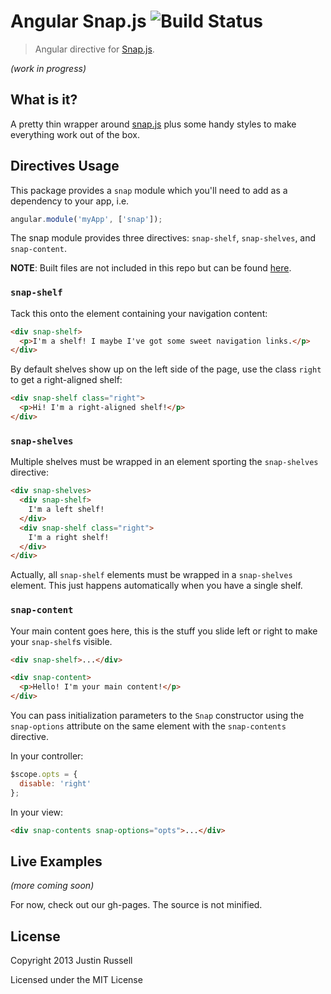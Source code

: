 # Angular Snap.js ![Build Status](https://api.travis-ci.org/jtrussell/angular-snap.js.png "Build Status")

> Angular directive for [Snap.js](https://github.com/jakiestfu/Snap.js). 

_(work in progress)_

## What is it?

A pretty thin wrapper around [snap.js](https://github.com/jakiestfu/Snap.js) plus some handy styles to make everything work out of the box.

## Directives Usage

This package provides a `snap` module which you'll need to add as a dependency
to your app, i.e.

```javascript
angular.module('myApp', ['snap']);
```

The snap module provides three directives: `snap-shelf`, `snap-shelves`, and
`snap-content`.

__NOTE__: Built files are not included in this repo but can be found [here](https://github.com/jtrussell/angular-snap.js-bower).

### `snap-shelf`

Tack this onto the element containing your navigation content:

```html
<div snap-shelf>
  <p>I'm a shelf! I maybe I've got some sweet navigation links.</p>
</div>
```

By default shelves show up on the left side of the page, use the class `right`
to get a right-aligned shelf:

```html
<div snap-shelf class="right">
  <p>Hi! I'm a right-aligned shelf!</p>
</div>
```

### `snap-shelves`

Multiple shelves must be wrapped in an element sporting the `snap-shelves`
directive:

```html
<div snap-shelves>
  <div snap-shelf>
    I'm a left shelf!
  </div>
  <div snap-shelf class="right">
    I'm a right shelf!
  </div>
</div>
```

Actually, all `snap-shelf` elements must be wrapped in a `snap-shelves` element.
This just happens automatically when you have a single shelf.

### `snap-content`

Your main content goes here, this is the stuff you slide left or right to make
your `snap-shelf`s visible.

```html
<div snap-shelf>...</div>

<div snap-content>
  <p>Hello! I'm your main content!</p>
</div>
```

You can pass initialization parameters to the `Snap` constructor using the
`snap-options` attribute on the same element with the `snap-contents` directive.

In your controller:

```javascript
$scope.opts = {
  disable: 'right'
};
```

In your view:

```html
<div snap-contents snap-options="opts">...</div>
```

## Live Examples

_(more coming soon)_

For now, check out our gh-pages. The source is not minified.

## License

Copyright 2013 Justin Russell

Licensed under the MIT License
